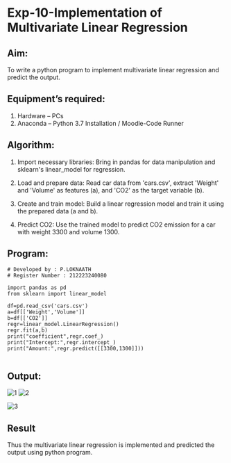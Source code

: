 # Exp-10-Implementation of Multivariate Linear Regression

## Aim:
To write a python program to implement multivariate linear regression and predict the output.

## Equipment’s required:
1.	Hardware – PCs
2.	Anaconda – Python 3.7 Installation / Moodle-Code Runner

## Algorithm:

1. Import necessary libraries: Bring in pandas for data manipulation and sklearn's linear_model for regression.

2. Load and prepare data: Read car data from 'cars.csv', extract 'Weight' and 'Volume' as features (a), and 'CO2' as the target variable (b).

3. Create and train model: Build a linear regression model and train it using the prepared data (a and b).

4. Predict CO2: Use the trained model to predict CO2 emission for a car with weight 3300 and volume 1300.

## Program:
```
# Developed by : P.LOKNAATH
# Register Number : 212223240080
 
import pandas as pd
from sklearn import linear_model

df=pd.read_csv('cars.csv')
a=df[['Weight','Volume']]
b=df[['CO2']]
regr=linear_model.LinearRegression()
regr.fit(a,b)
print("coefficient",regr.coef_)
print("Intercept:",regr.intercept_)
print("Amount:",regr.predict([[3300,1300]]))


```
## Output:
![1](https://github.com/Loknaath-sec/Multivariate-Linear-Regression/assets/145742558/41b0ce3f-c002-445c-9e67-78a43a36a4cb)
![2](https://github.com/Loknaath-sec/Multivariate-Linear-Regression/assets/145742558/899c767a-3125-4284-8cd1-ea17e753e8f1)

![3](https://github.com/Loknaath-sec/Multivariate-Linear-Regression/assets/145742558/17fcea4b-d2c6-4357-b25b-e23d50958fe7)


## Result
Thus the multivariate linear regression is implemented and predicted the output using python program.

